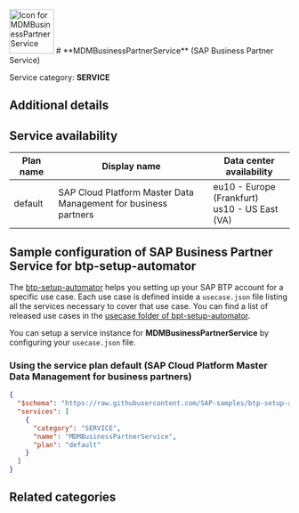 <img src="data:;base64, None" alt="Icon for MDMBusinessPartnerService" width="80px"/>
# **MDMBusinessPartnerService** (SAP Business Partner Service)

Service category: **SERVICE**

## Additional details


## Service availability

| Plan name | Display name | Data center availability  |
|------|----------------|---------------------------|
|  default  |  SAP Cloud Platform Master Data Management for business partners  | eu10 - Europe (Frankfurt)<br> us10 - US East (VA)  |

## Sample configuration of **SAP Business Partner Service** for btp-setup-automator

The [btp-setup-automator](https://github.com/SAP-samples/btp-setup-automator) helps you setting up your SAP BTP account for a specific use case. Each use case is defined inside a `usecase.json` file listing all the services necessary to cover that use case. You can find a list of released use cases in the [usecase folder of bpt-setup-automator](https://github.com/SAP-samples/btp-setup-automator/tree/main/usecases).

You can setup a service instance for **MDMBusinessPartnerService** by configuring your `usecase.json` file.

### Using the service plan **default** (SAP Cloud Platform Master Data Management for business partners)

```json
{
  "$schema": "https://raw.githubusercontent.com/SAP-samples/btp-setup-automator/main/libs/btpsa-usecase.json",
  "services": [
    {
      "category": "SERVICE",
      "name": "MDMBusinessPartnerService",
      "plan": "default"
    }
  ]
}
```

## Related categories
